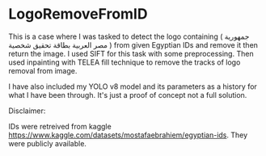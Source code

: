 # LogoRemoveFromID
This is a case where I was tasked to detect the logo containing ( جمهورية مصر العربية بطاقة تحقيق شخصية ) from given Egyptian IDs and remove it then return the image. I used SIFT for this task with some preprocessing. Then used inpainting with TELEA fill technique to remove the tracks of logo removal from image.

I have also included my YOLO v8 model and its parameters as a history for what I have been through. It's just a proof of concept not a full solution.


Disclaimer:

IDs were retreived from kaggle https://www.kaggle.com/datasets/mostafaebrahiem/egyptian-ids. They were publicly available.
